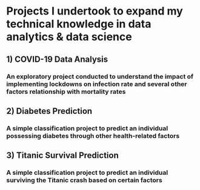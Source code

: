 # Projects I undertook to expand my technical knowledge in data analytics & data science
## 1) COVID-19 Data Analysis
### An exploratory project conducted to understand the impact of implementing lockdowns on infection rate and several other factors relationship with mortality rates
## 2) Diabetes Prediction
### A simple classification project to predict an individual possessing diabetes through other health-related factors
## 3) Titanic Survival Prediction
### A simple classification project to predict an individual surviving the Titanic crash based on certain factors
